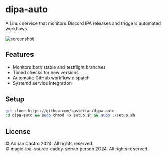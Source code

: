 # dipa-auto

A Linux service that monitors Discord IPA releases and triggers automated workflows.

![screenshot](https://adriancastro.dev/s347b2zng5g6.png)

## Features

- Monitors both stable and testflight branches
- Timed checks for new versions
- Automatic GitHub workflow dispatch
- Systemd service integration

## Setup

```sh
git clone https://github.com/castdrian/dipa-auto
cd dipa-auto && sudo chmod +x setup.sh && sudo ./setup.sh
```

## License

© Adrian Castro 2024. All rights reserved.\
© magic-ipa-source-caddy-server person 2024. All rights reserved.
